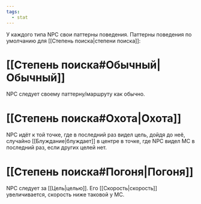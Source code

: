 ```yaml
---
tags:
  - stat
---
```

У каждого типа NPC свои паттерны поведения.
Паттерны поведения по умолчанию для [[Степень поиска|степени поиска]]:
# [[Степень поиска#Обычный|Обычный]]
NPC следует своему паттерну/маршруту как обычно.
# [[Степень поиска#Охота|Охота]]
NPC идёт к той точке, где в последний раз видел цель, дойдя до неё, случайно [[Блуждание|блуждает]] в центре в точке, где NPC видел MC в последний раз, если других целей нет. 
# [[Степень поиска#Погоня|Погоня]]
NPC следует за [[Цель|целью]]. Его [[Скорость|скорость]] увеличивается, скорость ниже таковой у MC.
